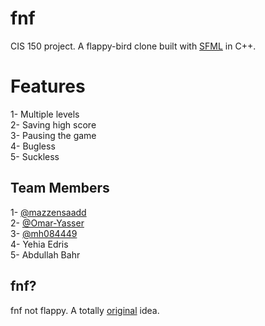 # fnf 
CIS 150 project. A flappy-bird clone built with [SFML](https://github.com/SFML/SFML) in C++.

# Features

1- Multiple levels  
2- Saving high score  
3- Pausing the game  
4- Bugless  
5- Suckless

## Team Members

1- [@mazzensaadd](https://github.com/mazzensaadd)  
2- [@Omar-Yasser](https://github.com/Omar-Yasser)  
3- [@mh084449](https://github.com/mh084449)  
4- Yehia Edris  
5- Abdullah Bahr

## fnf?
fnf not flappy. A totally [original](https://www.gnu.org/gnu/gnu-history.html) idea.
